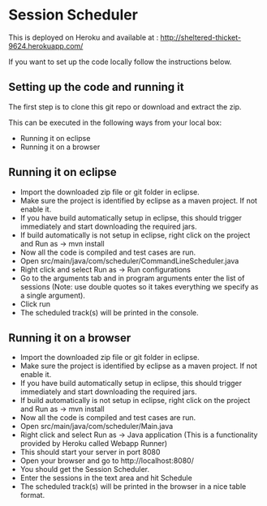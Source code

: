 Session Scheduler
===

This is deployed on Heroku and available at : http://sheltered-thicket-9624.herokuapp.com/

If you want to set up the code locally follow the instructions below. 

Setting up the code and running it
----

The first step is to clone this git repo or download and extract the zip.

This can be executed in the following ways from your local box:

- Running it on eclipse
- Running it on a browser

Running it on eclipse
----

- Import the downloaded zip file or git folder in eclipse.
- Make sure the project is identified by eclipse as a maven project. If not enable it. 
- If you have build automatically setup in eclipse, this should trigger immediately and start downloading the required jars.
- If build automatically is not setup in eclipse, right click on the project and Run as -> mvn install
- Now all the code is compiled and test cases are run. 
- Open src/main/java/com/scheduler/CommandLineScheduler.java
- Right click and select Run as -> Run configurations
- Go to the arguments tab and in program arguments enter the list of sessions (Note: use double quotes so it takes everything we specify as a single argument).
- Click run
- The scheduled track(s) will be printed in the console.

Running it on a browser
---

- Import the downloaded zip file or git folder in eclipse.
- Make sure the project is identified by eclipse as a maven project. If not enable it. 
- If you have build automatically setup in eclipse, this should trigger immediately and start downloading the required jars.
- If build automatically is not setup in eclipse, right click on the project and Run as -> mvn install
- Now all the code is compiled and test cases are run. 
- Open src/main/java/com/scheduler/Main.java
- Right click and select Run as -> Java application (This is a functionality provided by Heroku called Webapp Runner)
- This should start your server in port 8080 
- Open your browser and go to http://localhost:8080/
- You should get the Session Scheduler.
- Enter the sessions in the text area and hit Schedule
- The scheduled track(s) will be printed in the browser in a nice table format.



